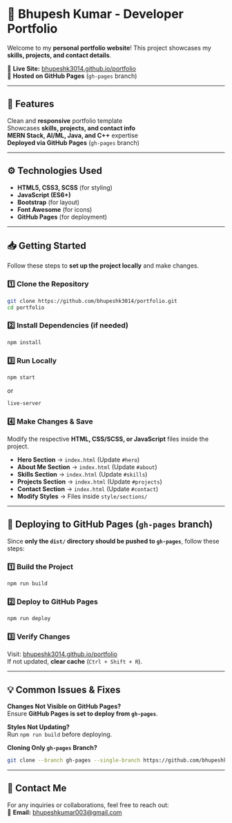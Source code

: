 # 🚀 Bhupesh Kumar - Developer Portfolio

Welcome to my **personal portfolio website**! This project showcases my **skills, projects, and contact details**.

🔗 **Live Site:** [bhupeshk3014.github.io/portfolio](https://bhupeshk3014.github.io/portfolio/)  
📂 **Hosted on GitHub Pages** (`gh-pages` branch)

---

## 📌 Features
Clean and **responsive** portfolio template  
Showcases **skills, projects, and contact info**  
**MERN Stack, AI/ML, Java, and C++** expertise  
**Deployed via GitHub Pages** (`gh-pages` branch)  

---

## ⚙️ Technologies Used
- **HTML5, CSS3, SCSS** (for styling)
- **JavaScript (ES6+)**
- **Bootstrap** (for layout)
- **Font Awesome** (for icons)
- **GitHub Pages** (for deployment)

---

## 📥 Getting Started

Follow these steps to **set up the project locally** and make changes.

### 1️⃣ Clone the Repository
```sh
git clone https://github.com/bhupeshk3014/portfolio.git
cd portfolio
```

### 2️⃣ Install Dependencies (if needed)
```sh
npm install
```

### 3️⃣ Run Locally
```sh
npm start
```
or
```sh
live-server
```

### 4️⃣ Make Changes & Save
Modify the respective **HTML, CSS/SCSS, or JavaScript** files inside the project.

- **Hero Section** → `index.html` (Update `#hero`)
- **About Me Section** → `index.html` (Update `#about`)
- **Skills Section** → `index.html` (Update `#skills`)
- **Projects Section** → `index.html` (Update `#projects`)
- **Contact Section** → `index.html` (Update `#contact`)
- **Modify Styles** → Files inside `style/sections/`

---

## 🚀 Deploying to GitHub Pages (`gh-pages` branch)

Since **only the `dist/` directory should be pushed to `gh-pages`**, follow these steps:

### 1️⃣ Build the Project
```sh
npm run build
```

### 2️⃣ Deploy to GitHub Pages
```sh
npm run deploy
```

### 3️⃣ Verify Changes  
Visit: [bhupeshk3014.github.io/portfolio](https://bhupeshk3014.github.io/portfolio/)  
If not updated, **clear cache** (`Ctrl + Shift + R`).

---

## 💡 Common Issues & Fixes

**Changes Not Visible on GitHub Pages?**  
Ensure **GitHub Pages is set to deploy from `gh-pages`**.  

**Styles Not Updating?**  
Run `npm run build` before deploying.  

**Cloning Only `gh-pages` Branch?**  
```sh
git clone --branch gh-pages --single-branch https://github.com/bhupeshk3014/portfolio.git
```

---

## 📩 Contact Me
For any inquiries or collaborations, feel free to reach out:  
📧 **Email:** bhupeshkumar003@gmail.com  
